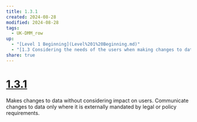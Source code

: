 ```yaml
---
title: 1.3.1
created: 2024-08-28
modified: 2024-08-28
tags:
  - UK-DMM_row
up:
  - "[Level 1 Beginning](Level%201%20Beginning.md)"
  - "[1.3 Considering the needs of the users when making changes to data](1.3%20Considering%20the%20needs%20of%20the%20users%20when%20making%20changes%20to%20data.md)"
share: true
---
```

# [1.3.1](1.3.1.md)

Makes changes to data without considering impact on users. Communicate changes to data only where it is externally mandated by legal or policy requirements.
